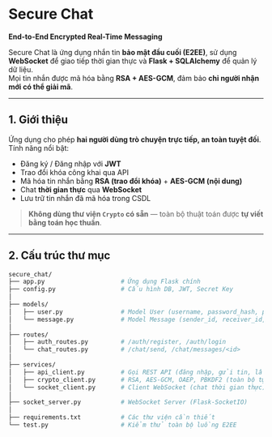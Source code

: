 # Secure Chat  
**End-to-End Encrypted Real-Time Messaging**

Secure Chat là ứng dụng nhắn tin **bảo mật đầu cuối (E2EE)**, sử dụng **WebSocket** để giao tiếp thời gian thực và **Flask + SQLAlchemy** để quản lý dữ liệu.  
Mọi tin nhắn được mã hóa bằng **RSA + AES-GCM**, đảm bảo **chỉ người nhận mới có thể giải mã**.

---

## 1. Giới thiệu

Ứng dụng cho phép **hai người dùng trò chuyện trực tiếp, an toàn tuyệt đối**.  
Tính năng nổi bật:

- Đăng ký / Đăng nhập với **JWT**
- Trao đổi khóa công khai qua API
- Mã hóa tin nhắn bằng **RSA (trao đổi khóa)** + **AES-GCM (nội dung)**
- Chat **thời gian thực** qua **WebSocket**
- Lưu trữ tin nhắn đã mã hóa trong CSDL

> **Không dùng thư viện `Crypto` có sẵn** — toàn bộ thuật toán được **tự viết bằng toán học thuần**.

---

## 2. Cấu trúc thư mục

```bash
secure_chat/
├── app.py                     # Ứng dụng Flask chính
├── config.py                  # Cấu hình DB, JWT, Secret Key
│
├── models/
│   ├── user.py                # Model User (username, password_hash, public_key, ...)
│   └── message.py             # Model Message (sender_id, receiver_id, encrypted_data, iv, tag)
│
├── routes/
│   ├── auth_routes.py         # /auth/register, /auth/login
│   └── chat_routes.py         # /chat/send, /chat/messages/<id>
│
├── services/
│   ├── api_client.py          # Gọi REST API (đăng nhập, gửi tin, lấy key)
│   ├── crypto_client.py       # RSA, AES-GCM, OAEP, PBKDF2 (toàn bộ tự code toán học)
│   └── socket_client.py       # Client WebSocket (chat thời gian thực)
│
├── socket_server.py           # WebSocket Server (Flask-SocketIO)
│
├── requirements.txt           # Các thư viện cần thiết
└── test.py                    # Kiểm thử toàn bộ luồng E2EE
